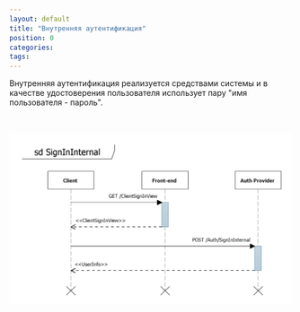 ```yaml
---
layout: default
title: "Внутренняя аутентификация"
position: 0
categories: 
tags: 
---
```


Внутренняя аутентификация реализуется средствами системы и в качестве удостоверения пользователя использует пару "имя пользователя - пароль".

   

![](SignInInternal.png)

 

 

